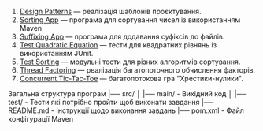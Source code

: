 1. [Design Patterns](https://github.com/ZaharSirko/practice/tree/master/design-patterns-master) — реалізація шаблонів проєктування.  
2. [Sorting App](https://github.com/ZaharSirko/practice/tree/master/sortingapp-main) — програма для сортування чисел із використанням Maven.  
3. [Suffixing App](https://github.com/ZaharSirko/practice/tree/master/suffixing-app-master) — програма для додавання суфіксів до файлів.  
4. [Test Quadratic Equation](https://github.com/ZaharSirko/practice/tree/master/test-quadratic-equation-master) — тести для квадратних рівнянь із використанням JUnit.  
5. [Test Sorting](https://github.com/ZaharSirko/practice/tree/master/test-sorting-master) — модульні тести для різних алгоритмів сортування.  
6. [Thread Factoring](https://github.com/ZaharSirko/practice/tree/master/thread-factoring-master) — реалізація багатопоточного обчислення факторів.  
7. [Concurrent Tic-Tac-Toe](https://github.com/ZaharSirko/practice/tree/master/concurrent-tic-tac-toe-master) — багатопотокова гра "Хрестики-нулики".  

Загальна структура програм
|── src/
│ |── main/ - Вихідний код
│ |── test/ - Тести які потрібно пройти щоб виконати завдання
|── README.md - Інструкції щодо виконання завдань
|── pom.xml - Файл конфігурації Maven
